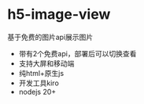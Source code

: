# h5-image-view
基于免费的图片api展示图片
- 带有2个免费api，部署后可以切换查看
- 支持大屏和移动端
- 纯html+原生js
- 开发工具kiro
- nodejs 20+
